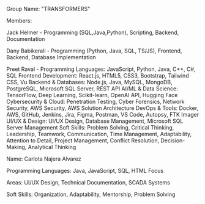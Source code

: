 Group Name: "TRANSFORMERS"

Members:

Jack Helmer - Programming (SQL,Java,Python), Scripting, Backend, Documentation

Dany Babikerali - Programming (Python, Java, SQL, TS/JS), Frontend, Backend, Database Implementation

Preet Raval -
    Programming Languages: JavaScript, Python, Java, C++, C#, SQL
    Frontend Development: React.js, HTML5, CSS3, Bootstrap, Tailwind CSS, Vu
    Backend & Databases: Node.js, Java, MySQL, MongoDB, PostgreSQL, Microsoft SQL Server, REST API
    AI/ML & Data Science: TensorFlow, Deep Learning, Scikit-learn, OpenAI API, Hugging Face
    Cybersecurity & Cloud: Penetration Testing, Cyber Forensics, Network Security, AWS Security, AWS Solution Architecture
    DevOps & Tools: Docker, AWS, GitHub, Jenkins, Jira, Figma, Postman, VS Code, Autopsy, FTK Imager
    UI/UX & Design: UI/UX Design, Database Management, Microsoft SQL Server Management
    Soft Skills: Problem Solving, Critical Thinking, Leadership, Teamwork, Communication, Time Management, Adaptability, Attention to Detail, Project Management, Conflict Resolution, Decision-Making, Analytical Thinking

Name: Carlota Najera Alvarez

Programming Languages: Java, JavaScript, SQL, HTML Focus 

Areas: UI/UX Design, Technical Documentation, SCADA Systems

Soft Skills: Organization, Adaptability, Mentorship, Problem Solving
